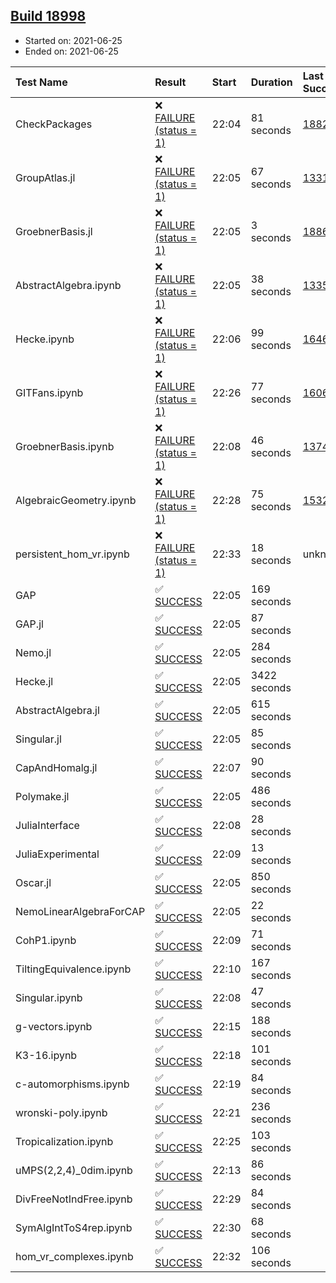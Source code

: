 ## [Build 18998](https://oscarci.mathematik.uni-kl.de/job/oscar/18998/)

* Started on: 2021-06-25
* Ended on: 2021-06-25

| Test Name    | Result | Start | Duration | Last Success | First Failure |
|:-------------|:-------|:------|:---------|:-------------|:--------------|
| CheckPackages | ❌ [FAILURE (status = 1)](https://oscarci.mathematik.uni-kl.de/job/oscar/18998/artifact/logs/build-18998/CheckPackages.log) | 22:04 | 81 seconds | [18822](https://oscarci.mathematik.uni-kl.de/job/oscar/18822/) | [18823](https://oscarci.mathematik.uni-kl.de/job/oscar/18823/) |
| GroupAtlas.jl | ❌ [FAILURE (status = 1)](https://oscarci.mathematik.uni-kl.de/job/oscar/18998/artifact/logs/build-18998/GroupAtlas.jl.log) | 22:05 | 67 seconds | [13311](https://oscarci.mathematik.uni-kl.de/job/oscar/13311/) | [13312](https://oscarci.mathematik.uni-kl.de/job/oscar/13312/) |
| GroebnerBasis.jl | ❌ [FAILURE (status = 1)](https://oscarci.mathematik.uni-kl.de/job/oscar/18998/artifact/logs/build-18998/GroebnerBasis.jl.log) | 22:05 | 3 seconds | [18864](https://oscarci.mathematik.uni-kl.de/job/oscar/18864/) | [18865](https://oscarci.mathematik.uni-kl.de/job/oscar/18865/) |
| AbstractAlgebra.ipynb | ❌ [FAILURE (status = 1)](https://oscarci.mathematik.uni-kl.de/job/oscar/18998/artifact/logs/build-18998/AbstractAlgebra.ipynb.log) | 22:05 | 38 seconds | [13355](https://oscarci.mathematik.uni-kl.de/job/oscar/13355/) | [13356](https://oscarci.mathematik.uni-kl.de/job/oscar/13356/) |
| Hecke.ipynb | ❌ [FAILURE (status = 1)](https://oscarci.mathematik.uni-kl.de/job/oscar/18998/artifact/logs/build-18998/Hecke.ipynb.log) | 22:06 | 99 seconds | [16463](https://oscarci.mathematik.uni-kl.de/job/oscar/16463/) | [16464](https://oscarci.mathematik.uni-kl.de/job/oscar/16464/) |
| GITFans.ipynb | ❌ [FAILURE (status = 1)](https://oscarci.mathematik.uni-kl.de/job/oscar/18998/artifact/logs/build-18998/GITFans.ipynb.log) | 22:26 | 77 seconds | [16068](https://oscarci.mathematik.uni-kl.de/job/oscar/16068/) | [16069](https://oscarci.mathematik.uni-kl.de/job/oscar/16069/) |
| GroebnerBasis.ipynb | ❌ [FAILURE (status = 1)](https://oscarci.mathematik.uni-kl.de/job/oscar/18998/artifact/logs/build-18998/GroebnerBasis.ipynb.log) | 22:08 | 46 seconds | [13748](https://oscarci.mathematik.uni-kl.de/job/oscar/13748/) | [13749](https://oscarci.mathematik.uni-kl.de/job/oscar/13749/) |
| AlgebraicGeometry.ipynb | ❌ [FAILURE (status = 1)](https://oscarci.mathematik.uni-kl.de/job/oscar/18998/artifact/logs/build-18998/AlgebraicGeometry.ipynb.log) | 22:28 | 75 seconds | [15322](https://oscarci.mathematik.uni-kl.de/job/oscar/15322/) | [15323](https://oscarci.mathematik.uni-kl.de/job/oscar/15323/) |
| persistent_hom_vr.ipynb | ❌ [FAILURE (status = 1)](https://oscarci.mathematik.uni-kl.de/job/oscar/18998/artifact/logs/build-18998/persistent_hom_vr.ipynb.log) | 22:33 | 18 seconds | unknown | unknown |
| GAP | ✅ [SUCCESS](https://oscarci.mathematik.uni-kl.de/job/oscar/18998/artifact/logs/build-18998/GAP.log) | 22:05 | 169 seconds |  |  |
| GAP.jl | ✅ [SUCCESS](https://oscarci.mathematik.uni-kl.de/job/oscar/18998/artifact/logs/build-18998/GAP.jl.log) | 22:05 | 87 seconds |  |  |
| Nemo.jl | ✅ [SUCCESS](https://oscarci.mathematik.uni-kl.de/job/oscar/18998/artifact/logs/build-18998/Nemo.jl.log) | 22:05 | 284 seconds |  |  |
| Hecke.jl | ✅ [SUCCESS](https://oscarci.mathematik.uni-kl.de/job/oscar/18998/artifact/logs/build-18998/Hecke.jl.log) | 22:05 | 3422 seconds |  |  |
| AbstractAlgebra.jl | ✅ [SUCCESS](https://oscarci.mathematik.uni-kl.de/job/oscar/18998/artifact/logs/build-18998/AbstractAlgebra.jl.log) | 22:05 | 615 seconds |  |  |
| Singular.jl | ✅ [SUCCESS](https://oscarci.mathematik.uni-kl.de/job/oscar/18998/artifact/logs/build-18998/Singular.jl.log) | 22:05 | 85 seconds |  |  |
| CapAndHomalg.jl | ✅ [SUCCESS](https://oscarci.mathematik.uni-kl.de/job/oscar/18998/artifact/logs/build-18998/CapAndHomalg.jl.log) | 22:07 | 90 seconds |  |  |
| Polymake.jl | ✅ [SUCCESS](https://oscarci.mathematik.uni-kl.de/job/oscar/18998/artifact/logs/build-18998/Polymake.jl.log) | 22:05 | 486 seconds |  |  |
| JuliaInterface | ✅ [SUCCESS](https://oscarci.mathematik.uni-kl.de/job/oscar/18998/artifact/logs/build-18998/JuliaInterface.log) | 22:08 | 28 seconds |  |  |
| JuliaExperimental | ✅ [SUCCESS](https://oscarci.mathematik.uni-kl.de/job/oscar/18998/artifact/logs/build-18998/JuliaExperimental.log) | 22:09 | 13 seconds |  |  |
| Oscar.jl | ✅ [SUCCESS](https://oscarci.mathematik.uni-kl.de/job/oscar/18998/artifact/logs/build-18998/Oscar.jl.log) | 22:05 | 850 seconds |  |  |
| NemoLinearAlgebraForCAP | ✅ [SUCCESS](https://oscarci.mathematik.uni-kl.de/job/oscar/18998/artifact/logs/build-18998/NemoLinearAlgebraForCAP.log) | 22:05 | 22 seconds |  |  |
| CohP1.ipynb | ✅ [SUCCESS](https://oscarci.mathematik.uni-kl.de/job/oscar/18998/artifact/logs/build-18998/CohP1.ipynb.log) | 22:09 | 71 seconds |  |  |
| TiltingEquivalence.ipynb | ✅ [SUCCESS](https://oscarci.mathematik.uni-kl.de/job/oscar/18998/artifact/logs/build-18998/TiltingEquivalence.ipynb.log) | 22:10 | 167 seconds |  |  |
| Singular.ipynb | ✅ [SUCCESS](https://oscarci.mathematik.uni-kl.de/job/oscar/18998/artifact/logs/build-18998/Singular.ipynb.log) | 22:08 | 47 seconds |  |  |
| g-vectors.ipynb | ✅ [SUCCESS](https://oscarci.mathematik.uni-kl.de/job/oscar/18998/artifact/logs/build-18998/g-vectors.ipynb.log) | 22:15 | 188 seconds |  |  |
| K3-16.ipynb | ✅ [SUCCESS](https://oscarci.mathematik.uni-kl.de/job/oscar/18998/artifact/logs/build-18998/K3-16.ipynb.log) | 22:18 | 101 seconds |  |  |
| c-automorphisms.ipynb | ✅ [SUCCESS](https://oscarci.mathematik.uni-kl.de/job/oscar/18998/artifact/logs/build-18998/c-automorphisms.ipynb.log) | 22:19 | 84 seconds |  |  |
| wronski-poly.ipynb | ✅ [SUCCESS](https://oscarci.mathematik.uni-kl.de/job/oscar/18998/artifact/logs/build-18998/wronski-poly.ipynb.log) | 22:21 | 236 seconds |  |  |
| Tropicalization.ipynb | ✅ [SUCCESS](https://oscarci.mathematik.uni-kl.de/job/oscar/18998/artifact/logs/build-18998/Tropicalization.ipynb.log) | 22:25 | 103 seconds |  |  |
| uMPS(2,2,4)_0dim.ipynb | ✅ [SUCCESS](https://oscarci.mathematik.uni-kl.de/job/oscar/18998/artifact/logs/build-18998/uMPS-2-2-4-_0dim.ipynb.log) | 22:13 | 86 seconds |  |  |
| DivFreeNotIndFree.ipynb | ✅ [SUCCESS](https://oscarci.mathematik.uni-kl.de/job/oscar/18998/artifact/logs/build-18998/DivFreeNotIndFree.ipynb.log) | 22:29 | 84 seconds |  |  |
| SymAlgIntToS4rep.ipynb | ✅ [SUCCESS](https://oscarci.mathematik.uni-kl.de/job/oscar/18998/artifact/logs/build-18998/SymAlgIntToS4rep.ipynb.log) | 22:30 | 68 seconds |  |  |
| hom_vr_complexes.ipynb | ✅ [SUCCESS](https://oscarci.mathematik.uni-kl.de/job/oscar/18998/artifact/logs/build-18998/hom_vr_complexes.ipynb.log) | 22:32 | 106 seconds |  |  |
